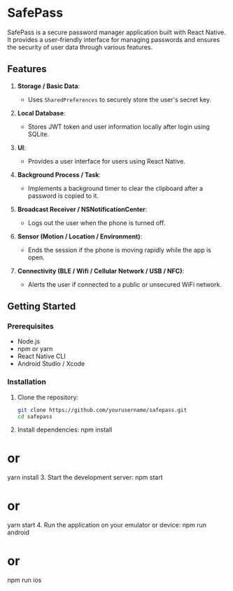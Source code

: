 # SafePass

SafePass is a secure password manager application built with React Native. It provides a user-friendly interface for managing passwords and ensures the security of user data through various features.

## Features

1. **Storage / Basic Data**:

   - Uses `SharedPreferences` to securely store the user's secret key.

2. **Local Database**:

   - Stores JWT token and user information locally after login using SQLite.

3. **UI**:

   - Provides a user interface for users using React Native.

4. **Background Process / Task**:

   - Implements a background timer to clear the clipboard after a password is copied to it.

5. **Broadcast Receiver / NSNotificationCenter**:

   - Logs out the user when the phone is turned off.

6. **Sensor (Motion / Location / Environment)**:

   - Ends the session if the phone is moving rapidly while the app is open.

7. **Connectivity (BLE / Wifi / Cellular Network / USB / NFC)**:
   - Alerts the user if connected to a public or unsecured WiFi network.

## Getting Started

### Prerequisites

- Node.js
- npm or yarn
- React Native CLI
- Android Studio / Xcode

### Installation

1. Clone the repository:

   ```sh
   git clone https://github.com/yourusername/safepass.git
   cd safepass

   ```

2. Install dependencies:
   npm install

# or

yarn install 3. Start the development server:
npm start

# or

yarn start 4. Run the application on your emulator or device:
npm run android

# or

npm run ios
